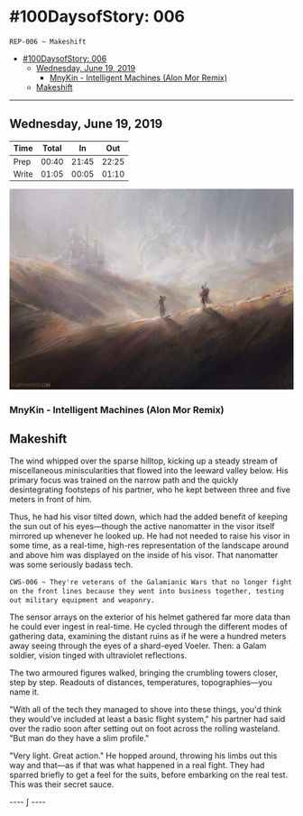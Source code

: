# #100DaysofStory: 006

    REP-006 ~ Makeshift  

- [#100DaysofStory: 006](#100DaysofStory-006)
  - [Wednesday, June 19, 2019](#Wednesday-June-19-2019)
    - [MnyKin - Intelligent Machines (Alon Mor Remix)](#MnyKin---Intelligent-Machines-Alon-Mor-Remix)
  - [Makeshift](#Makeshift)

---

## Wednesday, June 19, 2019

| Time  | Total | In    | Out   |
| ----- | ----- | ----- | ----- |
| Prep  | 00:40 | 21:45 | 22:25 |
| Write | 01:05 | 00:05 | 01:10 |

![Makeshift Visual Inspiration](makeshift.png)

### MnyKin - Intelligent Machines (Alon Mor Remix)

## Makeshift

The wind whipped over the sparse hilltop, kicking up a steady stream of miscellaneous miniscularities that flowed into the leeward valley below. His primary focus was trained on the narrow path and the quickly desintegrating footsteps of his partner, who he kept between three and five meters in front of him.

Thus, he had his visor tilted down, which had the added benefit of keeping the sun out of his eyes—though the active nanomatter in the visor itself mirrored up whenever he looked up. He had not needed to raise his visor in some time, as a real-time, high-res representation of the landscape around and above him was displayed on the inside of his visor. That nanomatter was some seriously badass tech.

    CWS-006 ~ They're veterans of the Galamianic Wars that no longer fight on the front lines because they went into business together, testing out military equipment and weaponry.

The sensor arrays on the exterior of his helmet gathered far more data than he could ever ingest in real-time. He cycled through the different modes of gathering data, examining the distant ruins as if he were a hundred meters away seeing through the eyes of a shard-eyed Voeler. Then: a Galam soldier, vision tinged with ultraviolet reflections.

The two armoured figures walked, bringing the crumbling towers closer, step by step. Readouts of distances, temperatures, topographies—you name it.

"With all of the tech they managed to shove into these things, you'd think they would've included at least a basic flight system," his partner had said over the radio soon after setting out on foot across the rolling wasteland. "But man do they have a slim profile."

"Very light. Great action." He hopped around, throwing his limbs out this way and that—as if that was what happened in a real fight. They had sparred briefly to get a feel for the suits, before embarking on the real test. This was their secret sauce.

---- ∫ ----

